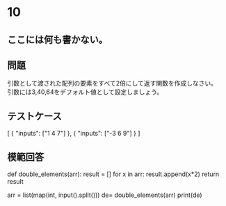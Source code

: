 # 10
ここには何も書かない。
---
## 問題

引数として渡された配列の要素をすべて2倍にして返す関数を作成しなさい。<br>
引数には3,40,64をデフォルト値として設定しましょう。

## テストケース

[
	{
		"inputs": ["1 4 7"]
	},
	{
		"inputs": ["-3 6 9"]
	}
]


## 模範回答
def double_elements(arr):
    result = []
    for x in arr:
        result.append(x*2)
    return result

arr = list(map(int, input().split()))
de= double_elements(arr)
print(de)        

